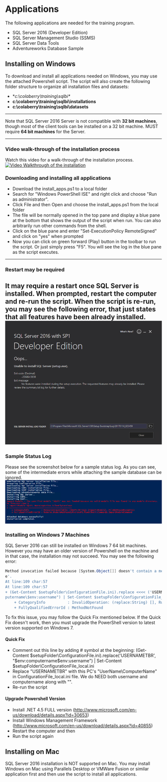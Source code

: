 # Applications
The following applications are needed for the training program.

* SQL Server 2016 (Developer Edition)
* SQL Server Management Studio (SSMS)
* SQL Server Data Tools
* Adventureworks Database Sample

## Installing on Windows
To download and install all applications needed on Windows, you may use the attached Powershell script.
The script will also create the following folder structure to organize all installation files and datasets:  
* **c:\colaberry\training\sqlbi\**
* **c:\colaberry\training\sqlbi\installations**
* **c:\colaberry\training\sqlbi\datasets**

***
Note that SQL Server 2016 Server is not compatible with **32 bit machines**, though most of the client tools can be installed on a 32 bit machine. MUST require **64 bit machines** for the Server.
***

### Video walk-through of the installation process
Watch this video for a walk-through of the installation process. 
[![Video Walkthrough of the installation](http://img.youtube.com/vi/2AOcF88-RtY/0.jpg)](http://www.youtube.com/watch?v=2AOcF88-RtY)

### Downloading and installing all applications

* Download the install_apps.ps1 to a local folder
* Search for "Windows PowerShell ISE" and right click and choose "Run as administrator".
* Click File and then Open and choose the install_apps.ps1 from the local folder
* The file will be normally opened in the top pane and display a blue pane at the bottom
that shows the output of the script when run.
You can also arbitrarily run other commands from the shell.
* Click on the blue pane and enter "Set-ExecutionPolicy RemoteSigned" and click on "yes" when prompted
* Now you can click on green forward (Play) button in the toolbar to run the script. Or just simply press "F5".
You will see the log in the blue pane as the script executes.

---
### Restart may be required
It may require a restart once SQL Server is installed. When prompted, restart the computer and re-run the script. When the script is re-run, you may see the following error, that just states that all features have been already installed.
![Reinstall error](reinstall_error.png "Re-install Error")
---

### Sample Status Log
Please see the screenshot below for a sample status log. As you can see, some of the intermediate errors while attaching the sample database can be ignored.
![Reinstall error](log.png "Status log")

### Installing on Windows 7 Machines
SQL Server 2016 can still be installed on Windows 7 64 bit machines. However you may have an older version of Powershell on the machine and in that case, the installation may not succeed. You may see the following error:

```powershell
Method invocation failed because [System.Object[]] doesn't contain a method named 'replac
e'.
At line:109 char:57
At line:109 char:57
+ (Get-Content $setupFolder\ConfigurationFile.ini).replace <<<< ('USERNAMETBR', "$env:com
putername\$env:username") | Set-Content $setupFolder\ConfigurationFile_local.ini
    + CategoryInfo          : InvalidOperation: (replace:String) [], RuntimeException
    + FullyQualifiedErrorId : MethodNotFound
```
To fix this issue, you may follow the Quick Fix mentioned below. If the Quick Fix doesn't work, then you must upgrade the PowerShell version to latest version supported on Windows 7.

#### Quick Fix
* Comment out this line by adding # symbol at the beginning: (Get-Content $setupFolder\ConfigurationFile.ini).replace('USERNAMETBR', "$env:computername\$env:username") | Set-Content $setupFolder\ConfigurationFile_local.ini  
* Replace "USERNAMETBR" with this PC's "UserName\ComputerName" in ConfigurationFile_local.ini file. We do NEED both username and computername along with "\".
* Re-run the script

#### Upgrade Powershell Version
* Install .NET 4.5 FULL version (http://www.microsoft.com/en-us/download/details.aspx?id=30653)
* Install Windows Management Framework (http://www.microsoft.com/en-us/download/details.aspx?id=40855)
* Restart the computer and then
* Run the script again


## Installing on Mac
SQL Server 2016 installation is NOT supported on Mac. You may install Windows on Mac using Parallels Desktop or VMWare Fusion or similar application first and then use the script to install all applications.
